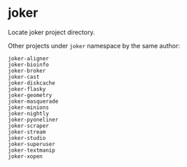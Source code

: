 joker
=====

Locate joker project directory.


Other projects under `joker` namespace by the same author:

    joker-aligner
    joker-bioinfo
    joker-broker
    joker-cast
    joker-diskcache
    joker-flasky
    joker-geometry
    joker-masquerade
    joker-minions
    joker-nightly
    joker-pyoneliner
    joker-scraper
    joker-stream
    joker-studio
    joker-superuser
    joker-textmanip
    joker-xopen

